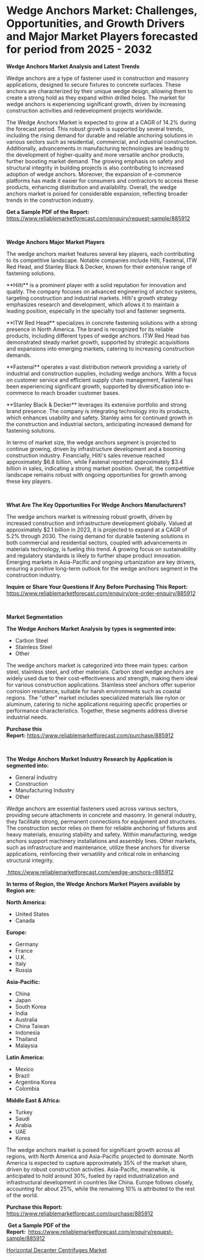 <p><h1>Wedge Anchors Market: Challenges, Opportunities, and Growth Drivers and Major Market Players forecasted for period from 2025 - 2032</h1></p><p><strong>Wedge Anchors Market Analysis and Latest Trends</strong></p>
<p><p>Wedge anchors are a type of fastener used in construction and masonry applications, designed to secure fixtures to concrete surfaces. These anchors are characterized by their unique wedge design, allowing them to create a strong hold as they expand within drilled holes. The market for wedge anchors is experiencing significant growth, driven by increasing construction activities and redevelopment projects worldwide.</p><p>The Wedge Anchors Market is expected to grow at a CAGR of 14.2% during the forecast period. This robust growth is supported by several trends, including the rising demand for durable and reliable anchoring solutions in various sectors such as residential, commercial, and industrial construction. Additionally, advancements in manufacturing technologies are leading to the development of higher-quality and more versatile anchor products, further boosting market demand. The growing emphasis on safety and structural integrity in building projects is also contributing to increased adoption of wedge anchors. Moreover, the expansion of e-commerce platforms has made it easier for consumers and contractors to access these products, enhancing distribution and availability. Overall, the wedge anchors market is poised for considerable expansion, reflecting broader trends in the construction industry.</p></p>
<p><strong>Get a Sample PDF of the Report:&nbsp;</strong> <a href="https://www.reliablemarketforecast.com/enquiry/request-sample/885912?utm_campaign=2618&utm_medium=2&utm_source=Github&utm_content=ia&utm_term=20022025&utm_id=wedge-anchors">https://www.reliablemarketforecast.com/enquiry/request-sample/885912</a></p>
<p>&nbsp;</p>
<p><strong>Wedge Anchors Major Market Players</strong></p>
<p><p>The wedge anchors market features several key players, each contributing to its competitive landscape. Notable companies include Hilti, Fastenal, ITW Red Head, and Stanley Black & Decker, known for their extensive range of fastening solutions.</p><p>**Hilti** is a prominent player with a solid reputation for innovation and quality. The company focuses on advanced engineering of anchor systems, targeting construction and industrial markets. Hilti's growth strategy emphasizes research and development, which allows it to maintain a leading position, especially in the specialty tool and fastener segments.</p><p>**ITW Red Head** specializes in concrete fastening solutions with a strong presence in North America. The brand is recognized for its reliable products, including different types of wedge anchors. ITW Red Head has demonstrated steady market growth, supported by strategic acquisitions and expansions into emerging markets, catering to increasing construction demands.</p><p>**Fastenal** operates a vast distribution network providing a variety of industrial and construction supplies, including wedge anchors. With a focus on customer service and efficient supply chain management, Fastenal has been experiencing significant growth, supported by diversification into e-commerce to reach broader customer bases.</p><p>**Stanley Black & Decker** leverages its extensive portfolio and strong brand presence. The company is integrating technology into its products, which enhances usability and safety. Stanley aims for continued growth in the construction and industrial sectors, anticipating increased demand for fastening solutions.</p><p>In terms of market size, the wedge anchors segment is projected to continue growing, driven by infrastructure development and a booming construction industry. Financially, Hilti's sales revenue reached approximately $6.8 billion, while Fastenal reported approximately $3.4 billion in sales, indicating a strong market position. Overall, the competitive landscape remains robust with ongoing opportunities for growth among these key players.</p></p>
<p>&nbsp;</p>
<p><strong>What Are The Key Opportunities For Wedge Anchors Manufacturers?</strong></p>
<p><p>The wedge anchors market is witnessing robust growth, driven by increased construction and infrastructure development globally. Valued at approximately $2.1 billion in 2023, it is projected to expand at a CAGR of 5.2% through 2030. The rising demand for durable fastening solutions in both commercial and residential sectors, coupled with advancements in materials technology, is fueling this trend. A growing focus on sustainability and regulatory standards is likely to further shape product innovation. Emerging markets in Asia-Pacific and ongoing urbanization are key drivers, ensuring a positive long-term outlook for the wedge anchors segment in the construction industry.</p></p>
<p><strong>Inquire or Share Your Questions If Any Before Purchasing This Report:</strong> <a href="https://www.reliablemarketforecast.com/enquiry/pre-order-enquiry/885912?utm_campaign=2618&utm_medium=2&utm_source=Github&utm_content=ia&utm_term=20022025&utm_id=wedge-anchors">https://www.reliablemarketforecast.com/enquiry/pre-order-enquiry/885912</a></p>
<p>&nbsp;</p>
<p><strong>Market Segmentation</strong></p>
<p><strong>The Wedge Anchors Market Analysis by types is segmented into:</strong></p>
<p><ul><li>Carbon Steel</li><li>Stainless Steel</li><li>Other</li></ul></p>
<p><p>The wedge anchors market is categorized into three main types: carbon steel, stainless steel, and other materials. Carbon steel wedge anchors are widely used due to their cost-effectiveness and strength, making them ideal for various construction applications. Stainless steel anchors offer superior corrosion resistance, suitable for harsh environments such as coastal regions. The "other" market includes specialized materials like nylon or aluminum, catering to niche applications requiring specific properties or performance characteristics. Together, these segments address diverse industrial needs.</p></p>
<p><strong>Purchase this Report:&nbsp;</strong><a href="https://www.reliablemarketforecast.com/purchase/885912?utm_campaign=2618&utm_medium=2&utm_source=Github&utm_content=ia&utm_term=20022025&utm_id=wedge-anchors">https://www.reliablemarketforecast.com/purchase/885912</a></p>
<p>&nbsp;</p>
<p><strong>The Wedge Anchors Market Industry Research by Application is segmented into:</strong></p>
<p><ul><li>General Industry</li><li>Construction</li><li>Manufacturing Industry</li><li>Other</li></ul></p>
<p><p>Wedge anchors are essential fasteners used across various sectors, providing secure attachments in concrete and masonry. In general industry, they facilitate strong, permanent connections for equipment and structures. The construction sector relies on them for reliable anchoring of fixtures and heavy materials, ensuring stability and safety. Within manufacturing, wedge anchors support machinery installations and assembly lines. Other markets, such as infrastructure and maintenance, utilize these anchors for diverse applications, reinforcing their versatility and critical role in enhancing structural integrity.</p></p>
<p><a href="https://www.reliablemarketforecast.com/wedge-anchors-r885912?utm_campaign=2618&utm_medium=2&utm_source=Github&utm_content=ia&utm_term=20022025&utm_id=wedge-anchors">&nbsp;https://www.reliablemarketforecast.com/wedge-anchors-r885912</a></p>
<p><strong>In terms of Region, the Wedge Anchors Market Players available by Region are:</strong></p>
<p>
    <p> <strong> North America: </strong>
        <ul>
            <li>United States</li>
            <li>Canada</li>
        </ul>
        </p> 
    <p> <strong> Europe: </strong>
        <ul>
            <li>Germany</li>
            <li>France</li>
            <li>U.K.</li>
            <li>Italy</li>
            <li>Russia</li>
        </ul>
        </p> 
    <p> <strong> Asia-Pacific: </strong>
        <ul>
            <li>China</li>
            <li>Japan</li>
            <li>South Korea</li>
            <li>India</li>
            <li>Australia</li>
            <li>China Taiwan</li>
            <li>Indonesia</li>
            <li>Thailand</li>
            <li>Malaysia</li>
        </ul>
        </p> 
    <p> <strong> Latin America: </strong>
        <ul>
            <li>Mexico</li>
            <li>Brazil</li>
            <li>Argentina Korea</li>
            <li>Colombia</li>
        </ul>
        </p> 
    <p> <strong> Middle East & Africa: </strong>
        <ul>
            <li>Turkey</li>
            <li>Saudi</li>
            <li>Arabia</li>
            <li>UAE</li>
            <li>Korea</li>
        </ul>
    </p>
    </p>
<p><p>The wedge anchors market is poised for significant growth across all regions, with North America and Asia-Pacific projected to dominate. North America is expected to capture approximately 35% of the market share, driven by robust construction activities. Asia-Pacific, meanwhile, is anticipated to hold around 30%, fueled by rapid industrialization and infrastructural development in countries like China. Europe follows closely, accounting for about 25%, while the remaining 10% is attributed to the rest of the world.</p></p>
<p><strong>Purchase this Report: </strong><a href="https://www.reliablemarketforecast.com/purchase/885912?utm_campaign=2618&utm_medium=2&utm_source=Github&utm_content=ia&utm_term=20022025&utm_id=wedge-anchors">https://www.reliablemarketforecast.com/purchase/885912</a></p>
<p>&nbsp;<strong>Get a Sample PDF of the Report:&nbsp;&nbsp;</strong><a href="https://www.reliablemarketforecast.com/enquiry/request-sample/885912?utm_campaign=2618&utm_medium=2&utm_source=Github&utm_content=ia&utm_term=20022025&utm_id=wedge-anchors">https://www.reliablemarketforecast.com/enquiry/request-sample/885912</a></p>
<p><strong></strong></p>
<p><p><a href="https://github.com/watzondechao/Market-Research-Report-List-1/blob/main/horizontal-decanter-centrifuges-market.md?utm_campaign=2618&utm_medium=2&utm_source=Github&utm_content=ia&utm_term=20022025&utm_id=wedge-anchors">Horizontal Decanter Centrifuges Market</a></p></p>
